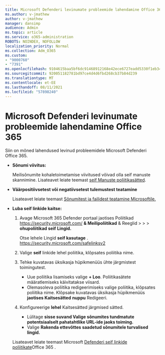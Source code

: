 ```yaml
---
title: Microsoft Defenderi levinumate probleemide lahendamine Office 365
ms.author: v-jmathew
author: v-jmathew
manager: dansimp
audience: Admin
ms.topic: article
ms.service: o365-administration
ROBOTS: NOINDEX, NOFOLLOW
localization_priority: Normal
ms.collection: Adm_O365
ms.custom:
- "9000760"
- "7391"
ms.openlocfilehash: 9104615baa5bf6dc91468912168e42ece6727eadd5330f1eb34e2a9170568b26
ms.sourcegitcommit: 920051182781bd97ce4d4d6fbd268cb37b84d239
ms.translationtype: MT
ms.contentlocale: et-EE
ms.lasthandoff: 08/11/2021
ms.locfileid: "57898240"
---
```

# <a name="fix-common-problems-with-microsoft-defender-for-office-365"></a>Microsoft Defenderi levinumate probleemide lahendamine Office 365

Siin on mõned lahendused levinud probleemidele Microsoft Defenderi Office 365.

- **Sõnumi viivitus:**

  Meilisõnumite kohaletoimetamise viivitused võivad olla seif manuste skannimine. Lisateavet leiate teemast [seif Manuste poliitikasätted](https://docs.microsoft.com/microsoft-365/security/office-365-security/safe-attachments#safe-attachments-policy-settings).

- **Väärpositiivsetest või negatiivsetest tulemustest teatamine**

  Lisateavet leiate teemast [Sõnumitest ja failidest teatamine Microsoftile.](https://docs.microsoft.com/microsoft-365/security/office-365-security/report-junk-email-messages-to-microsoft)

- **Luba seif linkide kaitse:**

  1. Avage Microsoft 365 Defender portaal jaotises Poliitikad <https://security.microsoft.com/> **& Meilipoliitikad** & Reeglid \>  \>  \> **ohupoliitikad seif** **Lingid.**

     Otse lehele Lingid **seif kasutage** . <https://security.microsoft.com/safelinksv2>

  2. Valige **seif** linkide lehel poliitika, klõpsates poliitika nime.
  3. Tehke kuvatavas üksikasja hüpikmenüüs ühte järgmistest toimingutest.
     - Uue poliitika lisamiseks valige **+ Loo**. Poliitikasätete määratlemiseks käivitatakse viisard.
     - Olemasoleva poliitika redigeerimiseks valige poliitika, klõpsates poliitika nime. Klõpsake kuvatavas üksikasja hüpikmenüüs **jaotises Kaitsesätted** **nuppu** Redigeeri.
  4. Konfigureerige **lehel** Kaitsesätted järgmised sätted.
     - Lülitage **sisse suvand Valige sõnumites tundmatute potentsiaalselt pahatahtlike URL-ide jaoks toiming.**
     - Valige **Rakenda ettevõttes saadetud sõnumitele turvalised lingid.**

  Lisateavet leiate teemast Microsoft [Defenderi seif linkide poliitikate](https://docs.microsoft.com/microsoft-365/security/office-365-security/set-up-safe-links-policies)Office 365 .
